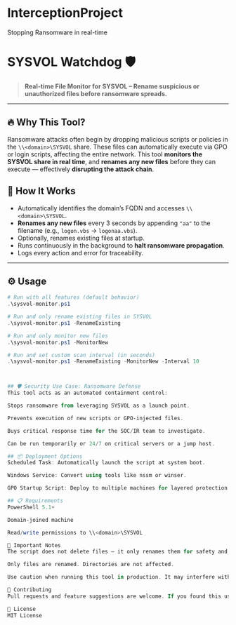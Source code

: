 # InterceptionProject
Stopping Ransomware in real-time
# SYSVOL Watchdog 🛡️  
> **Real-time File Monitor for SYSVOL – Rename suspicious or unauthorized files before ransomware spreads.**

---

## 🔥 Why This Tool?

Ransomware attacks often begin by dropping malicious scripts or policies in the `\\<domain>\SYSVOL` share. These files can automatically execute via GPO or login scripts, affecting the entire network. This tool **monitors the SYSVOL share in real time**, and **renames any new files** before they can execute — effectively **disrupting the attack chain**.

## 🧠 How It Works

- Automatically identifies the domain’s FQDN and accesses `\\<domain>\SYSVOL`.
- **Renames any new files** every 3 seconds by appending `"aa"` to the filename (e.g., `logon.vbs` → `logonaa.vbs`).
- Optionally, renames existing files at startup.
- Runs continuously in the background to **halt ransomware propagation**.
- Logs every action and error for traceability.

---

## ⚙️ Usage

```powershell
# Run with all features (default behavior)
.\sysvol-monitor.ps1

# Run and only rename existing files in SYSVOL
.\sysvol-monitor.ps1 -RenameExisting

# Run and only monitor new files
.\sysvol-monitor.ps1 -MonitorNew

# Run and set custom scan interval (in seconds)
.\sysvol-monitor.ps1 -RenameExisting -MonitorNew -Interval 10



## 🛡️ Security Use Case: Ransomware Defense
This tool acts as an automated containment control:

Stops ransomware from leveraging SYSVOL as a launch point.

Prevents execution of new scripts or GPO-injected files.

Buys critical response time for the SOC/IR team to investigate.

Can be run temporarily or 24/7 on critical servers or a jump host.

## 📦 Deployment Options
Scheduled Task: Automatically launch the script at system boot.

Windows Service: Convert using tools like nssm or winser.

GPO Startup Script: Deploy to multiple machines for layered protection.

## 📋 Requirements
PowerShell 5.1+

Domain-joined machine

Read/write permissions to \\<domain>\SYSVOL

🚨 Important Notes
The script does not delete files — it only renames them for safety and traceability.

Only files are renamed. Directories are not affected.

Use caution when running this tool in production. It may interfere with legitimate scripts if not coordinated with IT/DevOps.

🤝 Contributing
Pull requests and feature suggestions are welcome. If you found this useful in stopping an actual threat, we’d love to hear your story!

📜 License
MIT License

